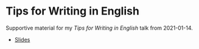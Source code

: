 Tips for Writing in English
===========================

Supportive material for my *Tips for Writing in English* talk from 2021-01-14.

* [Slides](https://github.com/s3rvac/talks/raw/master/2021-01-14-Tips-for-Writing-in-English/slides.pdf)
